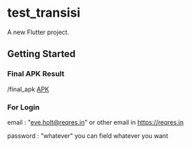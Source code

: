 # test_transisi

A new Flutter project.

## Getting Started
### Final APK Result
/final_apk 
[APK](https://github.com/ahmadm712/transisi_test/tree/main/final_apk)

### For Login
email : "eve.holt@reqres.in" or other email in https://reqres.in

password : "whatever" you can field whatever you want
